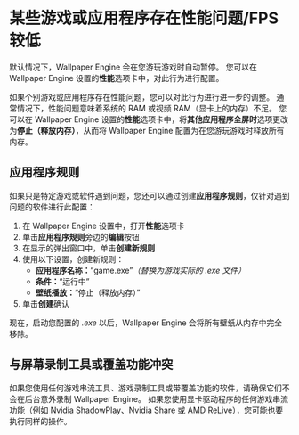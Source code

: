 # 某些游戏或应用程序存在性能问题/FPS 较低

默认情况下，Wallpaper Engine 会在您游玩游戏时自动暂停。 您可以在 Wallpaper Engine 设置的**性能**选项卡中，对此行为进行配置。

如果个别游戏或应用程序存在性能问题，您可以对此行为进行进一步的调整。 通常情况下，性能问题意味着系统的 RAM 或视频 RAM（显卡上的内存）不足。 您可以在 Wallpaper Engine 设置的**性能**选项卡中，将**其他应用程序全屏时**选项更改为**停止（释放内存）**，从而将 Wallpaper Engine 配置为在您游玩游戏时释放所有内存。

## 应用程序规则

如果只是特定游戏或软件遇到问题，您还可以通过创建**应用程序规则**，仅针对遇到问题的软件进行此配置：

1. 在 Wallpaper Engine 设置中，打开**性能**选项卡
2. 单击**应用程序规则**旁边的**编辑**按钮
3. 在显示的弹出窗口中，单击**创建新规则**
4. 使用以下设置，创建新规则：
    * **应用程序名称：**“game.exe”*（替换为游戏实际的 .exe 文件）*
    * **条件：**“运行中”
    * **壁纸播放：**“停止（释放内存）”
5. 单击**创建**确认

现在，启动您配置的 *.exe* 以后，Wallpaper Engine 会将所有壁纸从内存中完全移除。

## 与屏幕录制工具或覆盖功能冲突

如果您使用任何游戏串流工具、游戏录制工具或带覆盖功能的软件，请确保它们不会在后台意外录制 Wallpaper Engine。 如果您使用显卡驱动程序的任何游戏串流功能（例如 Nvidia ShadowPlay、Nvidia Share 或 AMD ReLive），您可能也要执行同样的操作。
